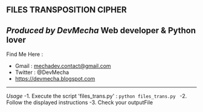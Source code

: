 FILES TRANSPOSITION CIPHER
---------------------------------------------------
_Produced by DevMecha_ Web developer & Python lover
----------------------------------------------------
Find Me Here : 
- Gmail : mechadev.contact@gmail.com
- Twitter : @DevMecha
- https://devmecha.blogspot.com
----------------------------------------------------


_Usage_
    -1. Execute the script 'files_trans.py' :
    ```
        python files_trans.py 
    ```
    -2. Follow the displayed instructions
    -3. Check your outputFile

	

